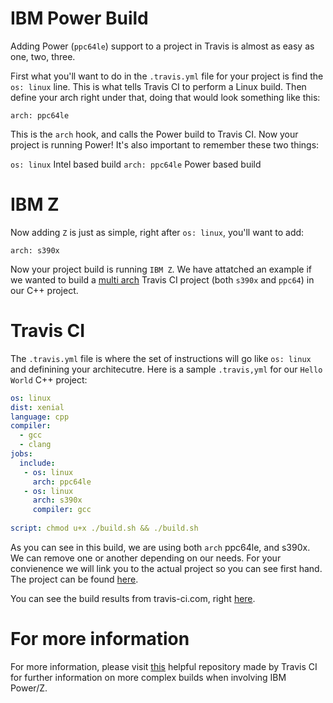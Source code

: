 # IBM Power Build

Adding Power (`ppc64le`) support to a project in Travis is almost as easy as one, two, three. 

First what you'll want to do in the `.travis.yml` file for your project is find the `os: linux` line. This is what tells Travis CI to perform a Linux build. Then define your arch right under that, doing that would look something like this:

`arch: ppc64le`

This is the `arch` hook, and calls the Power build to Travis CI. Now your project is running Power! It's also important to remember these two things:

`os: linux` Intel based build
`arch: ppc64le` Power based build

# IBM Z

Now adding `Z` is just as simple, right after `os: linux`, you'll want to add:

`arch: s390x`

Now your project build is running `IBM Z`. We have attatched an example if we wanted to build a [multi arch](https://docs.travis-ci.com/user/multi-cpu-architectures/) Travis CI project (both `s390x` and `ppc64`) in our C++ project.

# Travis CI

The `.travis.yml` file is where the set of instructions will go like `os: linux` and definining your architecutre. Here is a sample `.travis,yml` for our `Hello World` C++ project: 

```yaml
os: linux
dist: xenial
language: cpp
compiler: 
  - gcc
  - clang
jobs:
  include:
   - os: linux
     arch: ppc64le
   - os: linux
     arch: s390x
     compiler: gcc
      
script: chmod u+x ./build.sh && ./build.sh
```
As you can see in this build, we are using both `arch` ppc64le, and s390x. We can remove one or another depending on our needs. For your convienence we will link you to the actual project so you can see first hand. The project can be found [here](https://github.com/Montana/cpp-travis-multiarch). 

You can see the build results from travis-ci.com, right [here](https://travis-ci.com/Montana/cpp-travis-multiarch).

# For more information 

For more information, please visit [this](https://github.com/Montana/manifest) helpful repository made by Travis CI for further information on more complex builds when involving IBM Power/Z.
